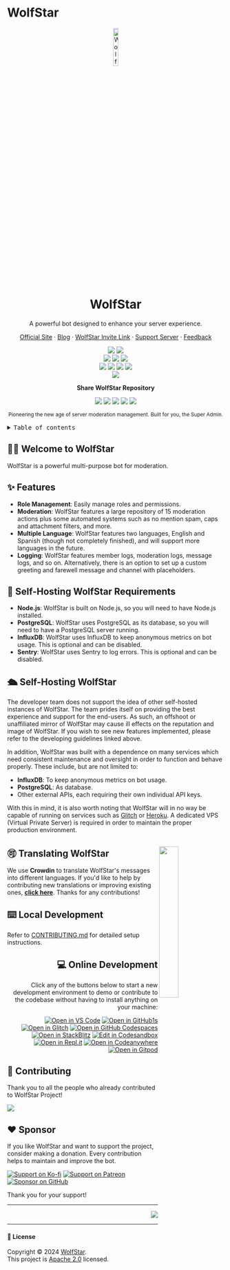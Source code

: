 # WolfStar

<div align="center"><a name="readme-top"></a>

<img src="https://github.com/WolfStarBot.png" width="15%" alt="WolfStar Logo">

# WolfStar

A powerful bot designed to enhance your server experience.<br/>

[Official Site][official-site] · [Blog] · [WolfStar Invite Link][invite-link] · [Support Server][discord-link] · [Feedback][github-issues-link]

<!-- SHIELD GROUP -->

[![][github-release-shield]][github-release-link]
[![][github-releasedate-shield]][github-releasedate-link]<br/>
[![][discord-shield]][discord-link]
[![][codecov-shield]][codecov-link]
[![][github-contributors-shield]][github-contributors-link]<br/>
[![][github-forks-shield]][github-forks-link]
[![][github-stars-shield]][github-stars-link]
[![][github-issues-shield]][github-issues-link]
[![][github-license-shield]][github-license-link]<br>
[![][pr-welcome-shield]][pr-welcome-link]

**Share WolfStar Repository**

[![][share-linkedin-shield]][share-linkedin-link]
[![][share-reddit-shield]][share-reddit-link]
[![][share-telegram-shield]][share-telegram-link]
[![][share-whatsapp-shield]][share-whatsapp-link]
[![][share-x-shield]][share-x-link]

<sup>Pioneering the new age of server moderation management. Built for you, the Super Admin.</sup>

</div>

<details>
<summary><kbd>Table of contents</kbd></summary>

#### TOC

- [👋🏻 Welcome to WolfStar](#-welcome-to-wolfstar)
- [✨ Features](#-features)
- [🛳 Self-Hosting WolfStar](#-self-hosting-wolfstar)
- [🚀 Self-Hosting WolfStar Requirements](#-self-hosting-wolfstar-requirements)
- [🉑 Translating WolfStar](#-translating-wolfstar)
- [⌨️ Local Development](#️-local-development)
- [💻 Online Development](#-online-development)
- [🤝 Contributing](#-contributing)
- [❤️ Sponsor](#️-sponsor)

<br/>

</details>
<div id="-welcome-to-wolfstar">

## 👋🏻 Welcome to WolfStar

WolfStar is a powerful multi-purpose bot for moderation.

</div>

<div id="-features">

## ✨ Features

- **Role Management**: Easily manage roles and permissions.
- **Moderation**: WolfStar features a large repository of 15 moderation actions plus some automated systems such as no mention spam, caps and attachment filters, and more.
- **Multiple Language**: WolfStar features two languages, English and Spanish (though not completely finished), and will support more languages in the future.
- **Logging**: WolfStar features member logs, moderation logs, message logs, and so on. Alternatively, there is an option to set up a custom greeting and farewell message and channel with placeholders.

</div>

<div id="-self-hosting-wolfstar-requirements">

## 🚀 Self-Hosting WolfStar Requirements

- **Node.js**: WolfStar is built on Node.js, so you will need to have Node.js installed.
- **PostgreSQL**: WolfStar uses PostgreSQL as its database, so you will need to have a PostgreSQL server running.
- **InfluxDB**: WolfStar uses InfluxDB to keep anonymous metrics on bot usage. This is optional and can be disabled.
- **Sentry**: WolfStar uses Sentry to log errors. This is optional and can be disabled.
    </div>

<div id="-self-hosting-wolfstar">

## 🛳 Self-Hosting WolfStar

The developer team does not support the idea of other self-hosted instances of WolfStar. The team prides itself on providing the best experience and support for the end-users. As such, an offshoot or unaffiliated mirror of WolfStar may cause ill effects on the reputation and image of WolfStar. If you wish to see new features implemented, please refer to the developing guidelines linked above.

In addition, WolfStar was built with a dependence on many services which need consistent maintenance and oversight in order to function and behave properly. These include, but are not limited to:

- **InfluxDB**: To keep anonymous metrics on bot usage.
- **PostgreSQL**: As database.
- Other external APIs, each requiring their own individual API keys.

With this in mind, it is also worth noting that WolfStar will in no way be capable of running on services such as [Glitch] or [Heroku]. A dedicated VPS (Virtual Private Server) is required in order to maintain the proper production environment.

</div>

<div id="-translating-wolfstar">

## 🉑 Translating WolfStar <a href="https://translation.wolfstar.rocks" target="_blank"><img src="https://support.crowdin.com/assets/logos/crowdin-core-logo.png" align="right" width="30%"></a>

We use **Crowdin** to translate WolfStar's messages into different languages. If you'd like to help by contributing new translations or improving existing ones, [**click here**](https://translation.wolfstar.rocks). Thanks for any contributions!

</div>

<div id="️-local-development">

## ⌨️ Local Development

Refer to [CONTRIBUTING.md][set-up - refer to contributing.md] for detailed setup instructions.

</div>

<div id="-online-development" align="right">

## 💻 Online Development

Click any of the buttons below to start a new development environment to demo or contribute to the codebase without having to install anything on your machine:

[![Open in VS Code](https://img.shields.io/badge/Open%20in-VS%20Code-blue?logo=visualstudiocode)](https://vscode.dev/github/wolfstar-project/wolfstar)
[![Open in GitHub1s](https://img.shields.io/badge/Open%20in-GitHub1s-blue?logo=github)](https://github1s.com/wolfstar-project/wolfstar)
[![Open in Glitch](https://img.shields.io/badge/Open%20in-Glitch-purple?logo=glitch)](https://glitch.com/edit/#!/import/github/wolfstar-project/wolfstar)
[![Open in GitHub Codespaces](https://github.com/codespaces/badge.svg)](https://codespaces.new/wolfstar-project/wolfstar)
[![Open in StackBlitz](https://developer.stackblitz.com/img/open_in_stackblitz.svg)](https://stackblitz.com/github/wolfstar-project/wolfstar)
[![Edit in Codesandbox](https://codesandbox.io/static/img/play-codesandbox.svg)](https://codesandbox.io/s/github/wolfstar-project/wolfstar)
[![Open in Repl.it](https://replit.com/badge/github/withastro/astro)](https://replit.com/github/wolfstar-project/wolfstar)
[![Open in Codeanywhere](https://codeanywhere.com/img/open-in-codeanywhere-btn.svg)](https://app.codeanywhere.com/#https://github.com/wolfstar-project/wolfstar)
[![Open in Gitpod](https://gitpod.io/button/open-in-gitpod.svg)](https://gitpod.io/#https://github.com/wolfstar-project/wolfstar)

</div>

<div id="️-contributing">

## 🤝 Contributing

Thank you to all the people who already contributed to WolfStar Project!

<a href="https://github.com/wolfstar-project/wolfstar/graphs/contributors">
    <img src="https://contrib.rocks/image?repo=wolfstar-project/wolfstar" />
</a>
</div>

<div id="️-sponsor">

## ❤️ Sponsor

If you like WolfStar and want to support the project, consider making a donation. Every contribution helps to maintain and improve the bot.

[![Support on Ko-fi](https://img.shields.io/badge/Support%20on%20Ko--fi-ff5e5b?style=for-the-badge&logo=ko-fi&logoColor=white)][ko-fi-link]
[![Support on Patreon](https://img.shields.io/badge/Support%20on%20Patreon-F96854?style=for-the-badge&logo=patreon&logoColor=white)][patreon-link]
[![Sponsor on GitHub](https://img.shields.io/badge/Sponsor%20on%20GitHub-ffcb47?style=for-the-badge&logo=github&logoColor=white)][github-sponsor-link]

Thank you for your support!

</div>

<!-- LINK GROUP -->

---

<div align="right">

[![][back-to-top]](#readme-top)

</div>

---

<summary><h4>📝 License</h4>

Copyright © 2024 [WolfStar][profile-link]. <br />
This project is [Apache 2.0](./LICENSE) licensed.

<!-- LINK GROUP -->

[ko-fi-link]: https://ko-fi.com/redstar071
[patreon-link]: https://www.patreon.com/RedStar071
[github-sponsor-link]: https://github.com/sponsors/wolfstar-project
[wolfstar-invite-link]: https://invite.wolfstar.rocks
[glitch]: https://glitch.com
[heroku]: https://heroku.com
[back-to-top]: https://img.shields.io/badge/-BACK_TO_TOP-151515?style=flat-square
[blog]: https://blog.wolfstar.rocks
[codecov-link]: https://codecov.io/gh/wolfstar-project/wolfstar
[codecov-shield]: https://img.shields.io/codecov/c/github/wolfstar-project/wolfstar?labelColor=black&style=flat-square&logo=codecov&logoColor=white
[codespaces-link]: https://codespaces.new/wolfstar-project/wolfstar
[codespaces-shield]: https://github.com/codespaces/badge.svg
[discord-link]: https://discord.gg/gqAnRyUXG8
[discord-shield]: https://img.shields.io/discord/830481105261821952?color=5865F2&label=discord&labelColor=black&logo=discord&logoColor=white&style=flat-square
[discord-shield-badge]: https://img.shields.io/discord/1127171173982154893?color=5865F2&label=discord&labelColor=black&logo=discord&logoColor=white&style=for-the-badge
[github-contributors-link]: https://github.com/wolfstar-project/wolfstar/graphs/contributors
[github-contributors-shield]: https://img.shields.io/github/contributors/wolfstar-project/wolfstar?color=c4f042&labelColor=black&style=flat-square
[github-forks-link]: https://github.com/wolfstar-project/wolfstar/network/members
[github-forks-shield]: https://img.shields.io/github/forks/wolfstar-project/wolfstar?color=8ae8ff&labelColor=black&style=flat-square
[github-issues-link]: https://github.com/wolfstar-project/wolfstar/issues
[github-issues-shield]: https://img.shields.io/github/issues/wolfstar-project/wolfstar?color=ff80eb&labelColor=black&style=flat-square
[github-license-link]: https://github.com/wolfstar-project/wolfstar/blob/main/LICENSE
[github-license-shield]: https://img.shields.io/badge/license-apache%202.0-white?labelColor=black&style=flat-square
[github-project-link]: https://github.com/wolfstar-project/wolfstar/projects
[github-release-link]: https://github.com/wolfstar-project/wolfstar/releases
[github-release-shield]: https://img.shields.io/github/v/release/wolfstar-project/wolfstar?color=369eff&labelColor=black&logo=github&style=flat-square
[github-releasedate-link]: https://github.com/wolfstar-project/wolfstar/releases
[github-releasedate-shield]: https://img.shields.io/github/release-date/wolfstar-project/wolfstar?labelColor=black&style=flat-square
[github-stars-link]: https://github.com/wolfstar-project/wolfstar/network/stargazers
[github-stars-shield]: https://img.shields.io/github/stars/wolfstar-project/wolfstar?color=ffcb47&labelColor=black&style=flat-square
[issues-link]: https://img.shields.io/github/issues/wolfstar-project/wolfstar.svg?style=flat
[official-site]: https://wolfstar.rocks
[pr-welcome-link]: https://github.com/wolfstar-project/wolfstar/pulls
[pr-welcome-shield]: https://img.shields.io/badge/🤯_pr_welcome-%E2%86%92-ffcb47?labelColor=black&style=for-the-badge
[profile-link]: https://github.com/wolfstar
[set-up - refer to contributing.md]: https://github.com/wolfstar-project/.github/blob/main/.github/CONTRIBUTING.md
[share-linkedin-link]: https://linkedin.com/feed
[share-linkedin-shield]: https://img.shields.io/badge/-share%20on%20linkedin-black?labelColor=black&logo=linkedin&logoColor=white&style=flat-square
[share-reddit-link]: https://www.reddit.com/submit?title=Check%20this%20GitHub%20repository%20out%20%F0%9F%A4%AF%20WolfStar%20-%20A%20powerful%20bot%20designed%20to%20enhance%20your%20server%20experience.%20%23bot%20%23server%20%23openAI&url=https%3A%2F%2Fgithub.com%2Fwolfstar-project%2Fwolfstar
[share-reddit-shield]: https://img.shields.io/badge/-share%20on%20reddit-black?labelColor=black&logo=reddit&logoColor=white&style=flat-square
[share-telegram-link]: https://t.me/share/url"?text=Check%20this%20GitHub%20repository%20out%20%F0%9F%A4%AF%20WolfStar%20-%20A%20powerful%20bot%20designed%20to%20enhance%20your%20server%20experience.%20%23bot%20%23server%20%23openAI&url=https%3A%2F%2Fgithub.com%2Fwolfstar-project%2Fwolfstar
[share-telegram-shield]: https://img.shields.io/badge/-share%20on%20telegram-black?labelColor=black&logo=telegram&logoColor=white&style=flat-square
[share-whatsapp-link]: https://api.whatsapp.com/send?text=Check%20this%20GitHub%20repository%20out%20%F0%9F%A4%AF%20WolfStar%20-%20A%20powerful%20bot%20designed%20to%20enhance%20your%20server%20experience.%20https%3A%2F%2Fgithub.com%2Fwolfstar-project%2Fwolfstar%20%23bot%20%23server%20%23openAI
[share-whatsapp-shield]: https://img.shields.io/badge/-share%20on%20whatsapp-black?labelColor=black&logo=whatsapp&logoColor=white&style=flat-square
[share-x-link]: https://x.com/intent/tweet?hashtags=bot%2Cserver%2CopenAI&text=Check%20this%20GitHub%20repository%20out%20%F0%9F%A4%AF%20WolfStar%20-%20A%20powerful%20bot%20designed%20to%20enhance%20your%20server%20experience.&url=https%3A%2F%2Fgithub.com%2Fwolfstar-project%2Fwolfstar
[share-x-shield]: https://img.shields.io/badge/-share%20on%20x-black?labelColor=black&logo=x&logoColor=white&style=flat-square
[invite-link]: https://invite.wolfstar.rocks
